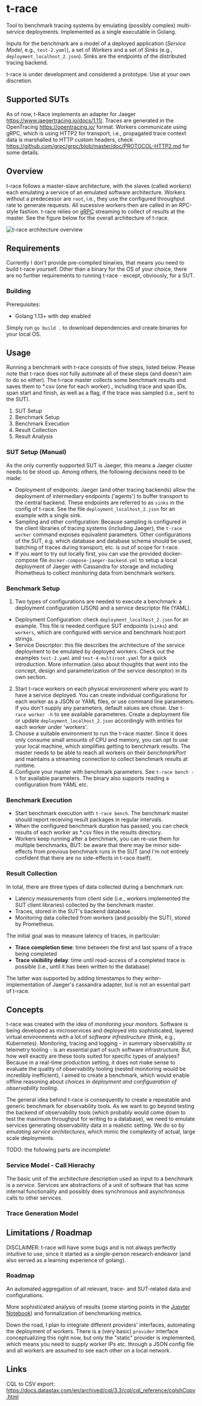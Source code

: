 # t-race

Tool to benchmark tracing systems by emulating (possibly complex) multi-service deployments. Implemented as a single executable in Golang.

Inputs for the benchmark are a model of a deployed application (_Service Model_, e.g., `test-2.yaml`), a set of _Workers_ and a set of _Sinks_ (e.g., `deployment_localhost_2.json`). Sinks are the endpoints of the distributed tracing backend.

t-race is under development and considered a prototype. Use at your own discretion.

## Supported SUTs
As of now, t-Race implements an adapter for Jaeger https://www.jaegertracing.io/docs/1.11/. Traces are generated in the OpenTracing https://opentracing.io/ format. Workers communicate using gRPC, which is using HTTP2 for transport, i.e., propagated trace context data is marshalled to HTTP custom headers, check https://github.com/grpc/grpc/blob/master/doc/PROTOCOL-HTTP2.md for some details.

## Overview
t-race follows a master-slave architecture, with the slaves (called *workers*) each emulating a service of an emulated software architecture. Workers without a predecessor are `root`, i.e., they use the configured throughput rate to generate requests. All sucessive workers then are called in an RPC-style fashion. t-race relies on [gRPC](https://grpc.io) streaming to collect of results at the master. See the figure below for the overall architecture of t-race.

![t-race architecture overview](architecture.png "Architecture of t-race, showing a simplified deployment with a single master and three workers")

## Requirements
Currently I don't provide pre-compiled binaries, that means you need to build t-race yourself. Other than a binary for the OS of your choice, there are no further requirements to running t-race - except, obviously, for a SUT.

### Building
Prerequisites:
* Golang 1.13+ with dep enabled

Simply run `go build .` to download dependencies and create binaries for your local OS.

## Usage

Running a benchmark with t-race consists of five steps, listed below. Please note that t-race does not fully automate all of these steps (and doesn't aim to do so either). The t-race master collects some benchmark results and saves them to *.csv (one for each worker)., including trace and span IDs, span start and finish, as well as a flag, if the trace was sampled (i.e., sent to the SUT).

1. SUT Setup
2. Benchmark Setup
3. Benchmark Execution
4. Result Collection
5. Result Analysis

### SUT Setup (Manual)
As the only currently supported SUT is Jaeger, this means a Jaeger cluster needs to be stood up. Among others, the following decisions need to be made:
* Deployment of endpoints: Jaeger (and other tracing backends) allow the deployment of intermediary endpoints ('agents') to buffer transport to the central backend. These endpoints are referred to as `sinks` in the config of t-race. See the file `deployment_localhost_2.json` for an example with a single sink.
* Sampling and other configuration: Because sampling is configured in the client libraries of tracing systems (including Jaeger), the `t-race worker` command exposes equivalent parameters. Other configurations of the SUT, e.g. which database and database schema should be used, batching of traces during transport, etc. is out of scope for t-race.
* If you want to try out locally first, you can use the provided docker-compose file `docker-compose-jaeger-backend.yml` to setup a local deployment of Jaeger with Cassandra for storage and including Prometheus to collect monitoring data from benchmark workers.

### Benchmark Setup
1. Two types of configurations are needed to execute a benchmark: a deployment configuration (JSON) and a service descriptor file (YAML).
  * Deployment Configuration: check `deployment_localhost_2.json` for an example. This file is needed configure SUT endpoints (`sinks`) and `workers`, which are configured with service and benchmark host:port strings.
  * Service Descriptor: this file describes the architecture of the service deployment to be emulated by deployed workers. Check out the examples `test-2.yaml` and `test-4-multiroot.yaml` for a quick introduction. More information (also about thoughts that went into the concept, design and parameterization of the service descriptor) in its own section. <!--TODO: add ref!-->
2. Start t-race workers on each physical environment where you want to have a service deployed. You can create individual configurations for each worker as a JSON or YAML files, or use command line parameters. If you don't supply any parameters, default values are chose. Use `t-race worker -h` to see available parameteres. Create a deployment file or update `deployment_localhost_2.json` accordingly with entries for each worker under 'workers'.
3. Choose a suitable environment to run the t-race master. Since it does only consume small amounts of CPU and memory, you can opt to use your local machine, which simplifies getting to benchmark results. The master needs to be able to reach all workers on their *benchmarkPort* and maintains a streaming connection to collect benchmark results at runtime.
4. Configure your master with benchmark parameters. See `t-race bench -h` for available parameters. The binary also supports reading a configuration from YAML etc.

### Benchmark Execution
* Start benchmark execution with `t-race bench`. The benchmark master should report receiving result packages in regular intervals.
* When the configured benchmark duration has passed, you can check results of each worker as *.csv files in the results directory.
* Workers keep running after a benchmark, you can re-use them for multiple benchmarks, BUT: be aware that there may be minor side-effects from previous benchmark runs in the SUT (and I'm not entirely confident that there are no side-effects in t-race itself).

### Result Collection
In total, there are three types of data collected during a benchmark run:
* Latency measurements from client side (i.e., workers implemented the SUT client libraries) collected by the benchmark master.
* Traces, stored in the SUT's backend database.
* Monitoring data collected from workers (and possibly the SUT), stored by Prometheus.

The initial goal was to measure latency of traces, in particular:
* **Trace completion time**: time between the first and last spans of a trace being completed
* **Trace visibility delay**: time until read-access of a completed trace is possible (i.e., until it has been written to the database)

The latter was supported by adding timestamps to they writer-implementation of Jaeger's cassandra adapter, but is not an essential part of t-race.

## Concepts
t-race was created with the idea of *monitoring your monitors*. Software is being developed as microservices and deployed into sophisticated, layered virtual environments with a lot of *software infrastructure* (think, e.g., Kubernetes). Monitoring, tracing and logging - in summary observability or telemetry tooling - is an essential part of such software infrastructure. But, how well exactly are these tools suited for specific types of analyses? Because in a real-time production setting, it does not make sense to evaluate the quality of observability tooling (nested monitoring would be incredibly inefficient), I aimed to create a benchmark, which would enable offline reasoning about *choices in deployment and configuaration of observability tooling*.

The general idea behind t-race is consequently to create a repeatable and generic benchmark for observability tools. As we want to go beyond testing the backend of observability tools (which probably would come down to test the maximum throughput for writing to a database), we need to emulate services generating observability data in a realistic setting. We do so by *emulating service architectures*, which mimic the complexity of actual, large scale deployments.

TODO: the following parts are incomplete!

### Service Model - Call Hierachy
The basic unit of the architecture description used as input to a benchmark is a *service*. Services are abstractions of a unit of software that has some internal functionality and possibly does synchronous and asynchronous calls to other services.

### Trace Generation Model

## Limitations / Roadmap

DISCLAIMER: t-race will have some bugs and is not always perfectly intuitive to use, since it started as a single-person research endeavor (and also served as a learning experience of golang).

### Roadmap

An automated aggregation of all relevant, trace- and SUT-related data and configurations.

More sophisticated analysis of results (some starting points in the [Jupyter Notebook](analysis.ipynb)) and formalization of benchmarking metrics.

Down the road, I plan to integrate different providers' interfaces, automating the deployment of workers. There is a (very basic) `provider` interface conceptualizing this right now, but only the "static" provider is implemented, which means you need to supply worker IPs etc. through a JSON config file and all workers are assumed to see each other on a local network.

## Links
CQL to CSV export:
https://docs.datastax.com/en/archived/cql/3.3/cql/cql_reference/cqlshCopy.html